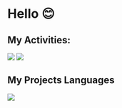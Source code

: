 # Hello 😊

## My Activities:
<img src="https://github-readme-stats.vercel.app/api?username=simamatin&show_icons=true&theme=tokyonight" />
<img src="https://camo.githubusercontent.com/83369fd9e5814ef20a0996c11ef6e7083c51f84dbdc0212824862b87f1321bd0/68747470733a2f2f6769746875622d726561646d652d73746174732e76657263656c2e6170702f6170693f757365726e616d653d616e7572616768617a726126686964653d6973737565732673686f775f69636f6e733d74727565" />

## My Projects Languages
<img src="https://github.com/anuraghazra/github-readme-stats)https://github-readme-stats.vercel.app/api/top-langs/?username=simamatin" />


